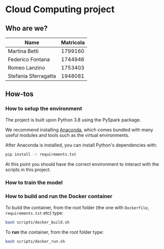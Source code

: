 # Cloud Computing project

## Who are we?

| Name | Matricola |
| --- | --- |
| Martina Betti | 1799160 |
| Federico Fontana | 1744946 |
| Romeo Lanzino | 1753403 |
| Stefania Sferragatta | 1948081 |

## How-tos

### How to setup the environment

The project is built upon Python 3.8 using the PySpark package.

We recommend installing [Anaconda](https://www.anaconda.com/products/individual), which comes bundled with many useful
modules and tools such as the virtual environments.

After Anaconda is installed, you can install Python's dependencies with:

```bash
pip install -r requirements.txt
```

At this point you should have the correct environment to interact with the scripts in this project.

### How to train the model

### How to build and run the Docker container

To build the container, from the root folder (the one with `Dockerfile`, `requirements.txt` etc) type:

```bash
bash scripts/docker_build.sh
```

To **run** the container, from the root folder type:

```bash
bash scripts/docker_run.sh
```